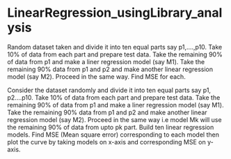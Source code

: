 # LinearRegression_usingLibrary_analysis
Random dataset taken and divide it into ten equal parts say p1,....,p10. Take 10% of data from each part and prepare test data. Take the remaining 90% of data from p1 and make a liner regression model (say M1). Take the remaining 90% data from p1 and p2 and make another linear regression model (say M2). Proceed in the same way. Find MSE for each.



Consider the dataset randomly and
divide it into ten equal parts say p1, p2....p10. Take 10% of data from each part
and prepare test data. Take the remaining 90% of data from p1 and make a
liner regression model (say M1). Take the remaining 90% data from p1 and p2
and make another linear regression model (say M2). Proceed in the same way
i.e model Mk will use the remaining 90% of data from upto pk part. Build ten
linear regression models. Find MSE (Mean square error) corresponding to
each model then plot the curve by taking models on x-axis and corresponding
MSE on y-axis.

